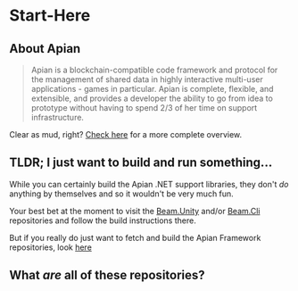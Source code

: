 # Start-Here

## About Apian

>Apian is a blockchain-compatible code framework and protocol for the management of shared data in highly interactive multi-user applications - games in particular. Apian is complete, flexible, and extensible, and provides a developer the ability to go from idea to prototype without having to spend 2/3 of her time on support infrastructure.

Clear as mud, right? [Check here](what-is-apian) for a more complete overview.



## TLDR; I just want to build and run something...

While you can certainly build the Apian .NET support libraries, they don't *do* anything by themselves and so it wouldn't be very much fun.

Your best bet at the moment to visit the [Beam.Unity](https://github.com/Apian-Framework/Beam.Unity) and/or [Beam.Cli](https://github.com/Apian-Framework/Beam.Cli) repositories and follow the build instructions there.

But if you really do just want to fetch and build the Apian Framework repositories, look [here](install/README.md)

## What *are* all of these repositories?





